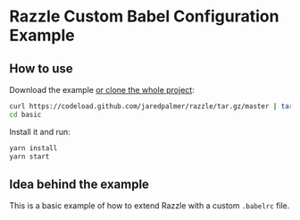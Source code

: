 # Razzle Custom Babel Configuration Example

## How to use
Download the example [or clone the whole project](https://github.com/jaredpalmer/razzle.git):

```bash
curl https://codeload.github.com/jaredpalmer/razzle/tar.gz/master | tar -xz --strip=2 razzle-master/examples/with-custom-babel-config
cd basic
```

Install it and run:

```bash
yarn install
yarn start
```

## Idea behind the example
This is a basic example of how to extend Razzle with a custom `.babelrc` file.